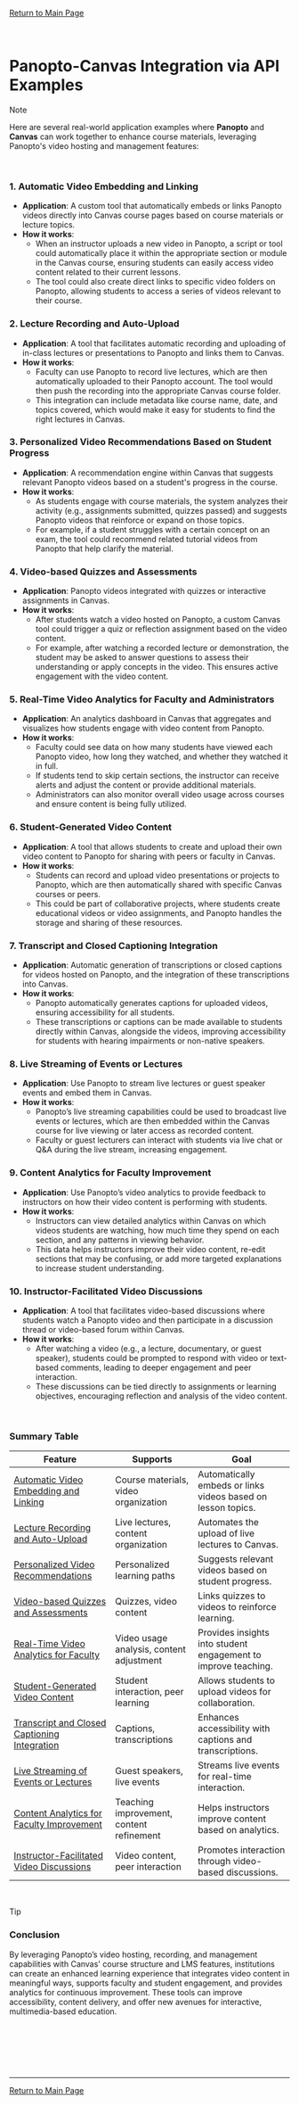 [Return to Main Page](README.md)

<br>

# Panopto-Canvas Integration via API Examples

> [!NOTE]
>
> Here are several real-world application examples where **Panopto** and **Canvas** can work together to enhance course materials, leveraging Panopto's video hosting and management features:


<br>

### 1. **Automatic Video Embedding and Linking**

- **Application**: A custom tool that automatically embeds or links Panopto videos directly into Canvas course pages based on course materials or lecture topics.
- **How it works**:
  - When an instructor uploads a new video in Panopto, a script or tool could automatically place it within the appropriate section or module in the Canvas course, ensuring students can easily access video content related to their current lessons.
  - The tool could also create direct links to specific video folders on Panopto, allowing students to access a series of videos relevant to their course.

### 2. **Lecture Recording and Auto-Upload**

- **Application**: A tool that facilitates automatic recording and uploading of in-class lectures or presentations to Panopto and links them to Canvas.
- **How it works**:
  - Faculty can use Panopto to record live lectures, which are then automatically uploaded to their Panopto account. The tool would then push the recording into the appropriate Canvas course folder.
  - This integration can include metadata like course name, date, and topics covered, which would make it easy for students to find the right lectures in Canvas.

### 3. **Personalized Video Recommendations Based on Student Progress**

- **Application**: A recommendation engine within Canvas that suggests relevant Panopto videos based on a student's progress in the course.
- **How it works**:
  - As students engage with course materials, the system analyzes their activity (e.g., assignments submitted, quizzes passed) and suggests Panopto videos that reinforce or expand on those topics.
  - For example, if a student struggles with a certain concept on an exam, the tool could recommend related tutorial videos from Panopto that help clarify the material.

### 4. **Video-based Quizzes and Assessments**

- **Application**: Panopto videos integrated with quizzes or interactive assignments in Canvas.
- **How it works**:
  - After students watch a video hosted on Panopto, a custom Canvas tool could trigger a quiz or reflection assignment based on the video content.
  - For example, after watching a recorded lecture or demonstration, the student may be asked to answer questions to assess their understanding or apply concepts in the video. This ensures active engagement with the video content.

### 5. **Real-Time Video Analytics for Faculty and Administrators**

- **Application**: An analytics dashboard in Canvas that aggregates and visualizes how students engage with video content from Panopto.
- **How it works**:
  - Faculty could see data on how many students have viewed each Panopto video, how long they watched, and whether they watched it in full.
  - If students tend to skip certain sections, the instructor can receive alerts and adjust the content or provide additional materials.
  - Administrators can also monitor overall video usage across courses and ensure content is being fully utilized.

### 6. **Student-Generated Video Content**

- **Application**: A tool that allows students to create and upload their own video content to Panopto for sharing with peers or faculty in Canvas.
- **How it works**:
  - Students can record and upload video presentations or projects to Panopto, which are then automatically shared with specific Canvas courses or peers.
  - This could be part of collaborative projects, where students create educational videos or video assignments, and Panopto handles the storage and sharing of these resources.

### 7. **Transcript and Closed Captioning Integration**

- **Application**: Automatic generation of transcriptions or closed captions for videos hosted on Panopto, and the integration of these transcriptions into Canvas.
- **How it works**:
  - Panopto automatically generates captions for uploaded videos, ensuring accessibility for all students.
  - These transcriptions or captions can be made available to students directly within Canvas, alongside the videos, improving accessibility for students with hearing impairments or non-native speakers.

### 8. **Live Streaming of Events or Lectures**

- **Application**: Use Panopto to stream live lectures or guest speaker events and embed them in Canvas.
- **How it works**:
  - Panopto’s live streaming capabilities could be used to broadcast live events or lectures, which are then embedded within the Canvas course for live viewing or later access as recorded content.
  - Faculty or guest lecturers can interact with students via live chat or Q&A during the live stream, increasing engagement.

### 9. **Content Analytics for Faculty Improvement**

- **Application**: Use Panopto’s video analytics to provide feedback to instructors on how their video content is performing with students.
- **How it works**:
  - Instructors can view detailed analytics within Canvas on which videos students are watching, how much time they spend on each section, and any patterns in viewing behavior.
  - This data helps instructors improve their video content, re-edit sections that may be confusing, or add more targeted explanations to increase student understanding.

### 10. **Instructor-Facilitated Video Discussions**

- **Application**: A tool that facilitates video-based discussions where students watch a Panopto video and then participate in a discussion thread or video-based forum within Canvas.
- **How it works**:
  - After watching a video (e.g., a lecture, documentary, or guest speaker), students could be prompted to respond with video or text-based comments, leading to deeper engagement and peer interaction.
  - These discussions can be tied directly to assignments or learning objectives, encouraging reflection and analysis of the video content.

<br>

### Summary Table

| **Feature**                              | **Supports**                            | **Goal**                                      |
|------------------------------------------|-----------------------------------------|------------------------------------------------|
| [Automatic Video Embedding and Linking](#1-automatic-video-embedding-and-linking)    | Course materials, video organization    | Automatically embeds or links videos based on lesson topics. |
| [Lecture Recording and Auto-Upload](#2-lecture-recording-and-auto-upload)           | Live lectures, content organization      | Automates the upload of live lectures to Canvas. |
| [Personalized Video Recommendations](#3-personalized-video-recommendations-based-on-student-progress)        | Personalized learning paths              | Suggests relevant videos based on student progress. |
| [Video-based Quizzes and Assessments](#4-video-based-quizzes-and-assessments)       | Quizzes, video content                   | Links quizzes to videos to reinforce learning. |
| [Real-Time Video Analytics for Faculty](#5-real-time-video-analytics-for-faculty-and-administrators)    | Video usage analysis, content adjustment  | Provides insights into student engagement to improve teaching. |
| [Student-Generated Video Content](#6-student-generated-video-content)               | Student interaction, peer learning        | Allows students to upload videos for collaboration. |
| [Transcript and Closed Captioning Integration](#7-transcript-and-closed-captioning-integration) | Captions, transcriptions                 | Enhances accessibility with captions and transcriptions. |
| [Live Streaming of Events or Lectures](#8-live-streaming-of-events-or-lectures)      | Guest speakers, live events              | Streams live events for real-time interaction. |
| [Content Analytics for Faculty Improvement](#9-content-analytics-for-faculty-improvement) | Teaching improvement, content refinement | Helps instructors improve content based on analytics. |
| [Instructor-Facilitated Video Discussions](#10-instructor-facilitated-video-discussions) | Video content, peer interaction          | Promotes interaction through video-based discussions. |

<br>

> [!TIP]
>
> ### Conclusion
>
> By leveraging Panopto’s video hosting, recording, and management capabilities with Canvas' course structure and LMS features, institutions can create an enhanced learning experience that integrates video content in meaningful ways, supports faculty and student engagement, and provides analytics for continuous improvement. These tools can improve accessibility, content delivery, and offer new avenues for interactive, multimedia-based education.

<br>






<br><br><br>

---

[Return to Main Page](README.md)